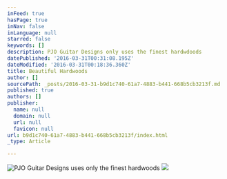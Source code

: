 ```yaml
---
inFeed: true
hasPage: true
inNav: false
inLanguage: null
starred: false
keywords: []
description: PJO Guitar Designs only uses the finest hardwdoods
datePublished: '2016-03-31T00:31:08.195Z'
dateModified: '2016-03-31T00:18:36.360Z'
title: Beautiful Hardwoods
author: []
sourcePath: _posts/2016-03-31-b9d1c740-61a7-4883-b441-668b5cb3213f.md
published: true
authors: []
publisher:
  name: null
  domain: null
  url: null
  favicon: null
url: b9d1c740-61a7-4883-b441-668b5cb3213f/index.html
_type: Article

---
```

![PJO Guitar Designs uses only the finest hardwoods](https://the-grid-user-content.s3-us-west-2.amazonaws.com/c0a31a05-8238-4b56-b8d0-70680b6392ea.jpg)
![](https://the-grid-user-content.s3-us-west-2.amazonaws.com/94d69b54-f1a7-404d-ae30-630ea83bb775.jpg)